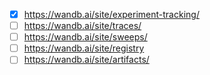 - [x] https://wandb.ai/site/experiment-tracking/
- [ ] https://wandb.ai/site/traces/
- [ ] https://wandb.ai/site/sweeps/
- [ ] https://wandb.ai/site/registry
- [ ] https://wandb.ai/site/artifacts/
